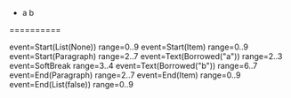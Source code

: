 * a
  b

==========

event=Start(List(None)) range=0..9
event=Start(Item) range=0..9
event=Start(Paragraph) range=2..7
event=Text(Borrowed("a")) range=2..3
event=SoftBreak range=3..4
event=Text(Borrowed("b")) range=6..7
event=End(Paragraph) range=2..7
event=End(Item) range=0..9
event=End(List(false)) range=0..9
